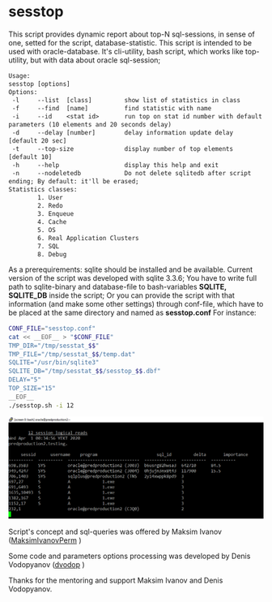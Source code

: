 # sesstop
This script provides dynamic report about top-N sql-sessions, in sense of one, setted for the script, database-statistic. 
This script is intended to be used with oracle-database.
It's cli-utility, bash script, which works like top-utility, but with data about oracle sql-session;
```
Usage:
sesstop [options]
Options:
 -l     --list  [class]         show list of statistics in class
 -f     --find  [name]          find statistic with name
 -i     --id    <stat id>       run top on stat id number with default parameters (10 elements and 20 seconds delay)
 -d     --delay [number]        delay information update delay [default 20 sec]
 -t     --top-size              display number of top elements [default 10]
 -h     --help                  display this help and exit
 -n     --nodeletedb            Do not delete sqlitedb after script ending; By default: it'll be erased;
Statistics classes:
        1. User
        2. Redo
        3. Enqueue
        4. Cache
        5. OS
        6. Real Application Clusters
        7. SQL
        8. Debug
```

As a prerequirements: sqlite should be installed and be available.
Current version of the script was developed with sqlite 3.3.6;
You have to write full path to sqlite-binary and database-file to bash-variables __SQLITE, SQLITE_DB__ inside the script;
Or you can provide the script with that information (and make some other settings) through conf-file, which have to be placed at the same directory and named as __sesstop.conf__
For instance:
```bash
CONF_FILE="sesstop.conf"
cat << __EOF__ > "$CONF_FILE"
TMP_DIR="/tmp/sesstat_$$"
TMP_FILE="/tmp/sesstat_$$/temp.dat"
SQLITE="/usr/bin/sqlite3"
SQLITE_DB="/tmp/sesstat_$$/sesstop_$$.dbf"
DELAY="5"
TOP_SIZE="15"
__EOF__
./sesstop.sh -i 12
```
![screen](screen.png)

Script's concept and sql-queries was offered by Maksim Ivanov ([MaksimIvanovPerm](https://github.com/MaksimIvanovPerm) )

Some code and parameters options processing was developed by Denis Vodopyanov ([dvodop](https://github.com/dvodop) )

Thanks for the mentoring and support Maksim Ivanov and Denis Vodopyanov.

